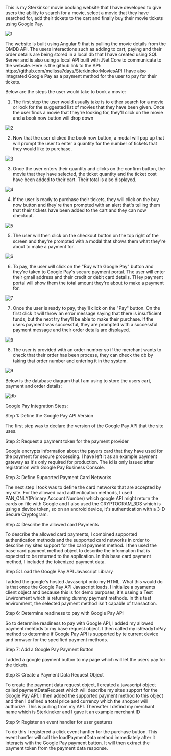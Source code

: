 This is my Sterkinkor movie booking website that I have developed to give users the ability to search for a movie, select a movie that they have searched for, add their tickets to the cart and finally buy their movie tickets using Google Pay. 

![1](https://user-images.githubusercontent.com/62884014/88650761-4d2cb180-d0c9-11ea-8fc5-46e4a23bb2a1.png)



The website is built using Angular 9 that is pulling the movie details from the OMDB API. The users interactions such as adding to cart, paying and their order details are being stored in a local db that I have created using SQL Server and is also using a local API built with .Net Core to communicate to the website. Here is the github link to the API: 
https://github.com/melissa7days/SterkinekorMoviesAPI 
I have also integrated Google Pay as a payment method for the user to pay for their tickets.

Below are the steps the user would take to book a movie: 
1. The first step the user would usually take is to either search for a movie or look for the suggested list of movies that they have been given. Once the user finds a movie that they're looking for, they'll click on the movie and a book now button will drop down


![2](https://user-images.githubusercontent.com/62884014/88654789-23c25480-d0ce-11ea-8418-62a0ea907cd6.png)



2. Now that the user clicked the book now button, a modal will pop up that will prompt the user to enter a quantity for the number of tickets that they would like to purchase. 


![3](https://user-images.githubusercontent.com/62884014/88655066-80be0a80-d0ce-11ea-911a-00acbb2e3662.png)


3. Once the user enters their quantity and clicks on the confirm button, the movie that they have selected, the ticket quantity and the ticket cost have been added to their cart. Their total is also displayed. 


![4](https://user-images.githubusercontent.com/62884014/88655156-a814d780-d0ce-11ea-8c74-94457e591db7.png)



4. If the user is ready to purchase their tickets, they will click on the buy now button and they're then prompted with an alert that's telling them that their tickets have been added to the cart and they can now checkout. 


![5](https://user-images.githubusercontent.com/62884014/88655384-f6c27180-d0ce-11ea-9bda-dedf7b3e538b.png)


5. The user will then click on the checkout button on the top right of the screen and they're prompted with a modal that shows them what they're about to make a payment for.


![6](https://user-images.githubusercontent.com/62884014/88655439-0b066e80-d0cf-11ea-8ef2-f590fca6f4a7.png)



6. To pay, the user will click on the "Buy with Google Pay" button and they're taken to Google Pay's secure payment portal. The user will enter their gmail address and their credit or debit card details. THey payment portal will show them the total amount they're about to make a payment for. 


![7](https://user-images.githubusercontent.com/62884014/88655496-23768900-d0cf-11ea-827f-81df83741b55.jpg)


7. Once the user is ready to pay, they'll click on the "Pay" button. On the first click it will throw an error message saying that there is insufficient funds, but the next try they'll be able to make their purchase. If the users payment was successful, they are prompted with a successful payment message and their order details are displayed. 


![8](https://user-images.githubusercontent.com/62884014/88655602-443ede80-d0cf-11ea-97b1-fb01bce7d576.png)


8. The user is provided with an order number so if the merchant wants to check that their order has been process, they can check the db by taking that order number and entering it in the system. 


![9](https://user-images.githubusercontent.com/62884014/88655675-5f115300-d0cf-11ea-9812-e266003dfcb5.png)






Below is the database diagram that I am using to store the users cart, payment and order details: 


![db](https://user-images.githubusercontent.com/62884014/88656219-3f2e5f00-d0d0-11ea-92a7-d593e57a3732.PNG)




Google Pay Integration Steps: 


Step 1: Define the Google Pay API Version 


The first step was to declare the version of the Google Pay API that the site uses. 




Step 2: Request a payment token for the payment provider


Google encrypts information about the payers card that they have used for the payment for secure processing. I have left it as an example payment gateway as it's only required for production. The id is only issued after registration with Google Pay Business Console. 




Step 3: Define Supoorted Payment Card Networks


The next step I took was to define the card networks that are accepted by my site. For the allowed card authentication methods, I used PAN_ONLY(Primary Account Number) which google API might return the cards on file with Google and I also used the CRYPTOGRAM_3DS which is using a device token, so on an android device, it's authentication with a 3-D Secure Cryptogram. 




Step 4: Describe the allowed card Payments


To describe the allowed card payments, I combined supported authentication methods and the supported card networks in order to describe my sites support for the card payment method. I then used the base card payment method object to describe the information that is expected to be returned to the application. In this base card payment method, I included the tokenized payment data. 




Step 5: Load the Google Pay API Javascript Library


I added the google's hosted Javascript onto my HTML. What this would do is that once the Google Pay API Javascript loads, I initialize a pyaments client object and because this is for demo purposes, it's useing a Test Environment which is returning dummy payment methods. In this test environment, the selected payment method isn't capable of transaction. 





Step 6: Determine readiness to pay with Google Pay API 


So to determine readiness to pay with Google API, I added my allowed payment mehtods to my base request object. I then called my isReadyToPay method to determine if Google Pay API is supported by te current device and browser for the specified payment methods. 





Step 7: Add a Google Pay Payment Button


I added a google payment button to my page which will let the users pay for the tickets. 






Step 8: Create a Payment Data Request Object 


To create the payment data request object, I created a javascript object called paymentDataRequest which will describe my sites support for the Google Pay API. I then added the supported payment method to this object and then I defined a total price and currency which the shopper will authorize. This is pulling from my API. Thereafter I defind my merchant name which is Sterkinekor and I gave it an example merchant ID





Step 9: Register an event handler for user gestures


To do this I registered a click event hanfler for the purchase button. This event hanfler will call the loadPaymentData method immediately after it interacts with the Google Pay payment button. It will then extract the payment token from the payment data response. 
